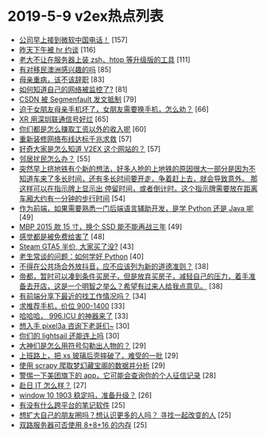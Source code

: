 # 2019-5-9 v2ex热点列表

+ [公司早上接到微软中国电话！](https://www.v2ex.com/t/562420#reply157) [157]
+ [昨天下午被 hr 约谈](https://www.v2ex.com/t/562385#reply116) [116]
+ [老大不让在服务器上装 zsh、htop 等升级版的工具](https://www.v2ex.com/t/562387#reply111) [111]
+ [有对移民澳洲感兴趣的吗](https://www.v2ex.com/t/562476#reply85) [85]
+ [母亲重病，该不该辞职](https://www.v2ex.com/t/562558#reply83) [83]
+ [如何知道自己的网络被监控了?](https://www.v2ex.com/t/562379#reply81) [81]
+ [CSDN 被 Segmenfault 发文抵制](https://www.v2ex.com/t/562417#reply79) [79]
+ [迫于女朋友母亲手机坏了，女朋友需要换手机，怎么劝？](https://www.v2ex.com/t/562518#reply66) [66]
+ [XR 用深圳联通信号好烂](https://www.v2ex.com/t/562380#reply65) [65]
+ [你们都是怎么赚取工资以外的收入呢](https://www.v2ex.com/t/562499#reply60) [60]
+ [重新装修网络布线达标千兆求救](https://www.v2ex.com/t/562563#reply57) [57]
+ [好奇大家是怎么知道 V2EX 这个网站的？](https://www.v2ex.com/t/562584#reply57) [57]
+ [邻居扰民怎么办？](https://www.v2ex.com/t/562507#reply55) [55]
+ [突然早上挤地铁有个新的想法，好多人抢的上地铁的原因很大一部分是因为不知道车来了多长时间，还有多长时间要开走，争着赶上去，就会导致意外。 那这样可以在指示牌上显示出 停留时间，或者倒计时。这个指示牌需要放在距离车厢大约有一分钟的步行时间](https://www.v2ex.com/t/562390#reply54) [54]
+ [作为前端，如果需要熟悉一门后端语言辅助开发，是学 Python 还是 Java 呢](https://www.v2ex.com/t/562525#reply49) [49]
+ [MBP 2015 款 15 寸，换个 SSD 能不能再战三年](https://www.v2ex.com/t/562383#reply49) [49]
+ [感觉都是被免费给害了](https://www.v2ex.com/t/562460#reply48) [48]
+ [Steam GTA5 半价, 大家买了没?](https://www.v2ex.com/t/562404#reply43) [43]
+ [老生常谈的问题：如何学好 Python](https://www.v2ex.com/t/562413#reply40) [40]
+ [不得在公共场合外放抖音，应不应该列为新的道德准则？](https://www.v2ex.com/t/562469#reply38) [38]
+ [帝都，暂时可以凑到条件买房子，但是放弃买房子，减轻自己的压力，着手准备去开店，这是一个明智之举么？希望有过来人给我点意见。](https://www.v2ex.com/t/562544#reply38) [38]
+ [有前端分享下最近的找工作情况吗？](https://www.v2ex.com/t/562392#reply34) [34]
+ [求推荐手机，价位 900-1400](https://www.v2ex.com/t/562481#reply33) [33]
+ [哈哈哈， 996.ICU 的神器来了](https://www.v2ex.com/t/562406#reply33) [33]
+ [想入手 pixel3a 咨询下老哥们~](https://www.v2ex.com/t/562509#reply30) [30]
+ [你们的 lightsail 还能连上吗](https://www.v2ex.com/t/562381#reply30) [30]
+ [大神们是怎么用符号勾勒出人物的？](https://www.v2ex.com/t/562500#reply29) [29]
+ [上班路上，把 xs 玻璃后壳摔破了，难受的一批](https://www.v2ex.com/t/562382#reply29) [29]
+ [使用 scrapy 爬取梦幻藏宝阁的数据并分析](https://www.v2ex.com/t/562415#reply29) [29]
+ [警惕一下美团旗下的 app，它可能会查询你的个人征信记录](https://www.v2ex.com/t/562575#reply28) [28]
+ [赴日 IT 怎么样？](https://www.v2ex.com/t/562592#reply27) [27]
+ [window 10 1903 稳定吗，准备升级？](https://www.v2ex.com/t/562640#reply26) [26]
+ [有没有什么跨平台的笔记软件](https://www.v2ex.com/t/562437#reply25) [25]
+ [想扩大自己的朋友圈吗？想认识更多的人吗？ 寻找一起改变的人](https://www.v2ex.com/t/562536#reply25) [25]
+ [双路服务器可否使用 8+8+16 的内存](https://www.v2ex.com/t/562416#reply25) [25]
